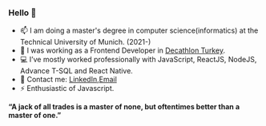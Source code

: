 ### Hello 👋
- 📫 I am doing a master's degree in computer science(informatics) at the Technical University of Munich. (2021-)
- 🔭 I was working as a Frontend Developer in [Decathlon Turkey](https://www.decathlon.com.tr/).
- 💻 I’ve mostly worked professionally with JavaScript, ReactJS, NodeJS, Advance T-SQL and React Native.
- 💬 Contact me: [LinkedIn](https://www.linkedin.com/in/gokhan-sisman/),[Email](mailto:gokhansisman97@gmail.com)
- ⚡ Enthusiastic of Javascript.

**“A jack of all trades is a master of none, but oftentimes better than a master of one.”**
<!--
**gokhansisman/gokhansisman** is a ✨ _special_ ✨ repository because its `README.md` (this file) appears on your GitHub profile.

Here are some ideas to get you started:

- 🔭 I’m currently working on ...
- 🌱 I’m currently learning ...
- 👯 I’m looking to collaborate on ...
- 🤔 I’m looking for help with ...
- 💬 Ask me about ...
- 📫 How to reach me: ...
- 😄 Pronouns: ...
- ⚡ Fun fact: ...
-->
